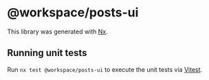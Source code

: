 # @workspace/posts-ui

This library was generated with [Nx](https://nx.dev).

## Running unit tests

Run `nx test @workspace/posts-ui` to execute the unit tests via [Vitest](https://vitest.dev/).

